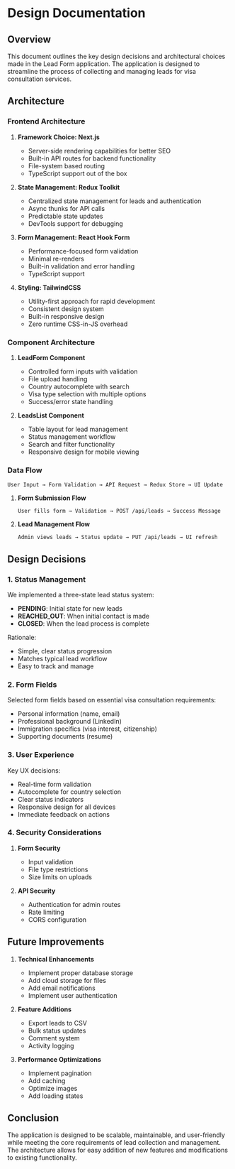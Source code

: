 # Design Documentation

## Overview

This document outlines the key design decisions and architectural choices made in the Lead Form application. The application is designed to streamline the process of collecting and managing leads for visa consultation services.

## Architecture

### Frontend Architecture

1. **Framework Choice: Next.js**
   - Server-side rendering capabilities for better SEO
   - Built-in API routes for backend functionality
   - File-system based routing
   - TypeScript support out of the box

2. **State Management: Redux Toolkit**
   - Centralized state management for leads and authentication
   - Async thunks for API calls
   - Predictable state updates
   - DevTools support for debugging

3. **Form Management: React Hook Form**
   - Performance-focused form validation
   - Minimal re-renders
   - Built-in validation and error handling
   - TypeScript support

4. **Styling: TailwindCSS**
   - Utility-first approach for rapid development
   - Consistent design system
   - Built-in responsive design
   - Zero runtime CSS-in-JS overhead

### Component Architecture

1. **LeadForm Component**
   - Controlled form inputs with validation
   - File upload handling
   - Country autocomplete with search
   - Visa type selection with multiple options
   - Success/error state handling

2. **LeadsList Component**
   - Table layout for lead management
   - Status management workflow
   - Search and filter functionality
   - Responsive design for mobile viewing

### Data Flow

```
User Input → Form Validation → API Request → Redux Store → UI Update
```

1. **Form Submission Flow**
   ```
   User fills form → Validation → POST /api/leads → Success Message
   ```

2. **Lead Management Flow**
   ```
   Admin views leads → Status update → PUT /api/leads → UI refresh
   ```

## Design Decisions

### 1. Status Management

We implemented a three-state lead status system:
- **PENDING**: Initial state for new leads
- **REACHED_OUT**: When initial contact is made
- **CLOSED**: When the lead process is complete

Rationale:
- Simple, clear status progression
- Matches typical lead workflow
- Easy to track and manage

### 2. Form Fields

Selected form fields based on essential visa consultation requirements:
- Personal information (name, email)
- Professional background (LinkedIn)
- Immigration specifics (visa interest, citizenship)
- Supporting documents (resume)

### 3. User Experience

Key UX decisions:
- Real-time form validation
- Autocomplete for country selection
- Clear status indicators
- Responsive design for all devices
- Immediate feedback on actions

### 4. Security Considerations

1. **Form Security**
   - Input validation
   - File type restrictions
   - Size limits on uploads

2. **API Security**
   - Authentication for admin routes
   - Rate limiting
   - CORS configuration

## Future Improvements

1. **Technical Enhancements**
   - Implement proper database storage
   - Add cloud storage for files
   - Add email notifications
   - Implement user authentication

2. **Feature Additions**
   - Export leads to CSV
   - Bulk status updates
   - Comment system
   - Activity logging

3. **Performance Optimizations**
   - Implement pagination
   - Add caching
   - Optimize images
   - Add loading states

## Conclusion

The application is designed to be scalable, maintainable, and user-friendly while meeting the core requirements of lead collection and management. The architecture allows for easy addition of new features and modifications to existing functionality. 